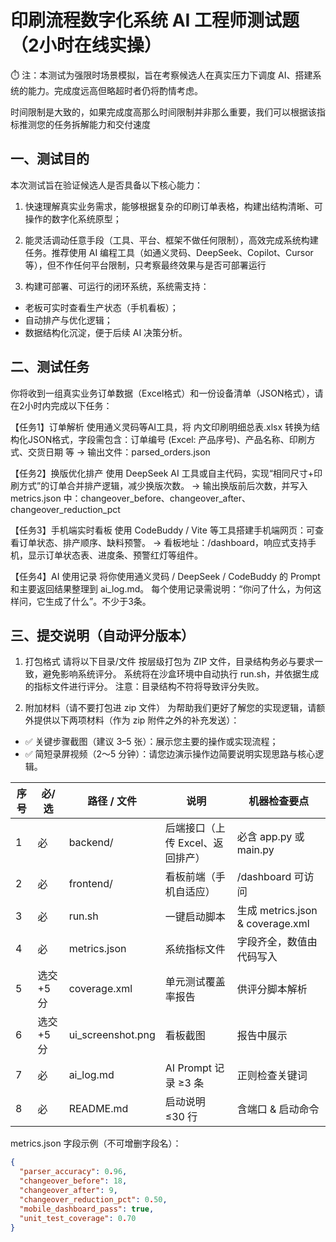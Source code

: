 # 印刷流程数字化系统 AI 工程师测试题（2小时在线实操）

⏱️ 注：本测试为强限时场景模拟，旨在考察候选人在真实压力下调度 AI、搭建系统的能力。完成度远高但略超时者仍将酌情考虑。

时间限制是大致的，如果完成度高那么时间限制并非那么重要，我们可以根据该指标推测您的任务拆解能力和交付速度

## 一、测试目的

本次测试旨在验证候选人是否具备以下核心能力：

1. 快速理解真实业务需求，能够根据复杂的印刷订单表格，构建出结构清晰、可操作的数字化系统原型；

2. 能灵活调动任意手段（工具、平台、框架不做任何限制），高效完成系统构建任务。推荐使用 AI 编程工具（如通义灵码、DeepSeek、Copilot、Cursor 等），但不作任何平台限制，只考察最终效果与是否可部署运行

3. 构建可部署、可运行的闭环系统，系统需支持：

- 老板可实时查看生产状态（手机看板）；
- 自动排产与优化逻辑；
- 数据结构化沉淀，便于后续 AI 决策分析。

## 二、测试任务

你将收到一组真实业务订单数据（Excel格式）和一份设备清单（JSON格式），请在2小时内完成以下任务：

【任务1】订单解析
使用通义灵码等AI工具，将 内文印刷明细总表.xlsx 转换为结构化JSON格式，字段需包含：订单编号 (Excel: 产品序号)、产品名称、印刷方式、交货日期 等
→ 输出文件：parsed_orders.json

【任务2】换版优化排产
使用 DeepSeek AI 工具或自主代码，实现“相同尺寸+印刷方式”的订单合并排产逻辑，减少换版次数。
→ 输出换版前后次数，并写入 metrics.json 中：changeover_before、changeover_after、changeover_reduction_pct

【任务3】手机端实时看板
使用 CodeBuddy / Vite 等工具搭建手机端网页：可查看订单状态、排产顺序、缺料预警。
→ 看板地址：/dashboard，响应式支持手机，显示订单状态表、进度条、预警红灯等组件。

【任务4】AI 使用记录
将你使用通义灵码 / DeepSeek / CodeBuddy 的 Prompt 和主要返回结果整理到 ai_log.md。
每个使用记录需说明：“你问了什么，为何这样问，它生成了什么”。不少于3条。

## 三、提交说明（自动评分版本）

1. 打包格式
请将以下目录/文件 按层级打包为 ZIP 文件，目录结构务必与要求一致，避免影响系统评分。
系统将在沙盒环境中自动执行 run.sh，并依据生成的指标文件进行评分。
注意：目录结构不符将导致评分失败。

2. 附加材料（请不要打包进 zip 文件）
为帮助我们更好了解您的实现逻辑，请额外提供以下两项材料（作为 zip 附件之外的补充发送）：

- ✅ 关键步骤截图（建议 3–5 张）：展示您主要的操作或实现流程；
- ✅ 简短录屏视频（2～5 分钟）：请您边演示操作边简要说明实现思路与核心逻辑。

|序号|必/选|路径 / 文件|说明|机器检查要点|
|---|---|---|---|---|
|1|必|backend/|后端接口（上传 Excel、返回排产）|必含 app.py 或 main.py|
|2|必|frontend/|看板前端（手机自适应）|/dashboard 可访问|
|3|必|run.sh|一键启动脚本|生成 metrics.json & coverage.xml|
|4|必|metrics.json|系统指标文件|字段齐全，数值由代码写入|
|5|选交 +5 分|coverage.xml|单元测试覆盖率报告|供评分脚本解析|
|6|选交 +5 分|ui_screenshot.png|看板截图|报告中展示|
|7|必|ai_log.md|AI Prompt 记录 ≥3 条|正则检查关键词|
|8|必|README.md|启动说明 ≤30 行|含端口 & 启动命令|


metrics.json 字段示例（不可增删字段名）：

```json
{
  "parser_accuracy": 0.96,
  "changeover_before": 18,
  "changeover_after": 9,
  "changeover_reduction_pct": 0.50,
  "mobile_dashboard_pass": true,
  "unit_test_coverage": 0.70
}